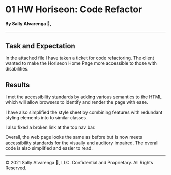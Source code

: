 # **01 HW Horiseon: Code Refactor**
#### By Sally Alvarenga 🌺,
---
## Task and Expectation
In the attached file I have taken a ticket for code refactoring. The client wanted to make the Horiseon Home Page more accessible to those with disabilities. 

## Results
I met the accessibility standards by adding various semantics to the HTML which will allow browsers to identify and render the page with ease.

I have also simplified the style sheet by combining features with redundant styling elements into to similar classes. 

I also fixed a broken link at the top nav bar.

Overall, the web page looks the same as before but is now meets accessibility standards for the visually and auditory impaired. The overall code is also simplified and easier to read.

---
© 2021 Sally Alvarenga 🌺, LLC.
Confidential and Proprietary. All Rights Reserved. 
